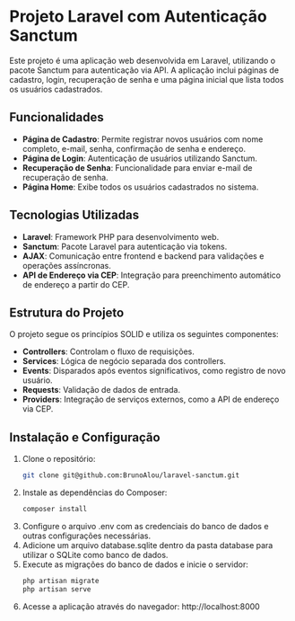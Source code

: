 # Projeto Laravel com Autenticação Sanctum

Este projeto é uma aplicação web desenvolvida em Laravel, utilizando o pacote Sanctum para autenticação via API. A aplicação inclui páginas de cadastro, login, recuperação de senha e uma página inicial que lista todos os usuários cadastrados.

## Funcionalidades

- **Página de Cadastro**: Permite registrar novos usuários com nome completo, e-mail, senha, confirmação de senha e endereço.
- **Página de Login**: Autenticação de usuários utilizando Sanctum.
- **Recuperação de Senha**: Funcionalidade para enviar e-mail de recuperação de senha.
- **Página Home**: Exibe todos os usuários cadastrados no sistema.

## Tecnologias Utilizadas

- **Laravel**: Framework PHP para desenvolvimento web.
- **Sanctum**: Pacote Laravel para autenticação via tokens.
- **AJAX**: Comunicação entre frontend e backend para validações e operações assíncronas.
- **API de Endereço via CEP**: Integração para preenchimento automático de endereço a partir do CEP.

## Estrutura do Projeto

O projeto segue os princípios SOLID e utiliza os seguintes componentes:

- **Controllers**: Controlam o fluxo de requisições.
- **Services**: Lógica de negócio separada dos controllers.
- **Events**: Disparados após eventos significativos, como registro de novo usuário.
- **Requests**: Validação de dados de entrada.
- **Providers**: Integração de serviços externos, como a API de endereço via CEP.

## Instalação e Configuração

1. Clone o repositório:
   ```bash
   git clone git@github.com:BrunoAlou/laravel-sanctum.git
2. Instale as dependências do Composer:
    ```bash
    composer install
3. Configure o arquivo .env com as credenciais do banco de dados e outras configurações necessárias.
4. Adicione um arquivo database.sqlite dentro da pasta database para utilizar o SQLite como banco de dados.
5. Execute as migrações do banco de dados e inicie o servidor:
    ```bash
    php artisan migrate
    php artisan serve
6. Acesse a aplicação através do navegador:
http://localhost:8000

